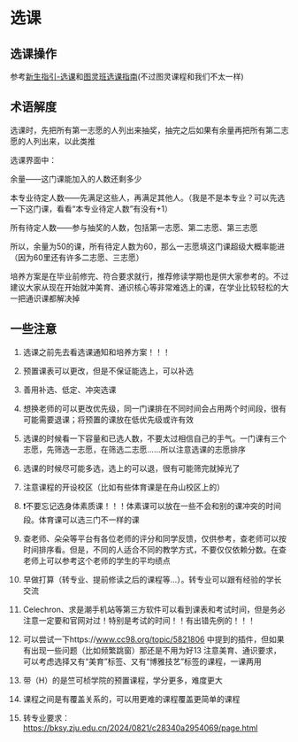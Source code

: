 # 选课

## 选课操作

参考[新生指引-选课](https://mini-full.github.io/zju-welcome/course_sys/enroll/)和[图灵班选课指南](https://turing2024.tonycrane.cc/course_selection/)(不过图灵课程和我们不太一样)

## 术语解度

选课时，先把所有第一志愿的人列出来抽奖，抽完之后如果有余量再把所有第二志愿的人列出来，以此类推

选课界面中：

余量——这门课能加入的人数还剩多少

本专业待定人数——先满足这些人，再满足其他人。（我是不是本专业？可以先选一下这门课，看看“本专业待定人数”有没有+1）

所有待定人数——参与抽奖的人数，包括第一志愿、第二志愿、第三志愿

所以，余量为50的课，所有待定人数为60，那么一志愿填这门课超级大概率能进（因为60里还有许多二志愿、三志愿）

培养方案是在毕业前修完、符合要求就行，推荐修读学期也是供大家参考的。不过建议大家从现在开始就冲美育、通识核心等非常难选上的课，在学业比较轻松的大一把通识课都解决掉

## 一些注意

1. 选课之前先去看选课通知和培养方案！！！

2. 预置课表可以更改，但是不保证能选上，可以补选

3. 善用补选、低定、冲突选课

4. 想换老师的可以更改优先级，同一门课排在不同时间会占用两个时间段，很有可能需要退课；将预置的课放在低优先级或许有效

5. 选课的时候看一下容量和已选人数，不要太过相信自己的手气。一门课有三个志愿，先筛选一志愿，在筛选二志愿......所以注意选课的志愿排序

6. 选课的时候尽可能多选，选上的可以退，很有可能筛完就掉光了

7. 注意课程的开设校区（比如有些体育课是在舟山校区上的）

8. ❗️不要忘记选身体素质课！！！体素课可以放在一些不会和别的课冲突的时间段。体育课可以选三门不一样的课

9. 查老师、朵朵等平台有各位老师的评分和同学反馈，仅供参考，查老师可以按时间排序看。但是，不同的人适合不同的教学方式，不要仅仅依赖分数。在查老师上可以参考这个老师的学生的平均绩点

10. 早做打算（转专业、提前修读之后的课程等...）。转专业可以跟有经验的学长交流

11. Celechron、求是潮手机站等第三方软件可以看到课表和考试时间，但是务必注意一定要和官网对过！特别是考试的时间！！有出错先例的！！！

12. 可以尝试一下https://www.cc98.org/topic/5821806 中提到的插件，但如果有出现一些问题（比如频繁跳窗）那还是不用为好13 注意美育、通识要求，可以考虑选择又有“美育”标签、又有“博雅技艺”标签的课程，一课两用

14. 带（H）的是竺可桢学院的预置课程，学分更多，难度更大

15. 课程之间是有覆盖关系的，可以用更难的课程覆盖更简单的课程

16. 转专业要求：https://bksy.zju.edu.cn/2024/0821/c28340a2954069/page.html
